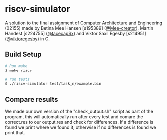 # riscv-simulator
A solution to the final assignment of Computer Architecture and Engineering (02155) made by Betina Mee Hansen [s195389] ([@Mee-creator](https://github.com/Mee-creator)), Martin Handest [s224755] ([@tacecapSx](https://github.com/tacecapSx)) and Viktor Saxil Egesby [s214951] ([@viktoregesby](https://github.com/viktoregesby)) in C.

## Build Setup

```bash
# Run make
$ make riscv

# run tests
$ ./riscv-simulator test/task_n/example.bin
```

## Compare results
We made our own version of the "check_output.sh" script as part of the program, this will automatically run after every test and comare the correct.res to our output.res and check for differences. If a difference is found we print where we found it, otherwise if no differences is found we print that.
